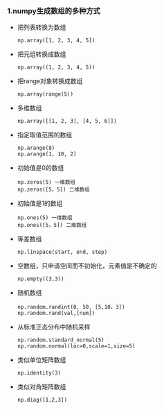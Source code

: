 ### 1.numpy生成数组的多种方式
- 把列表转换为数组
    ```
    np.array([1, 2, 3, 4, 5])
    ```
- 把元组转换成数组
    ```
    np.array((1, 2, 3, 4, 5))
    ```
- 把range对象转换成数组
    ```
    np.array(range(5))
    ```
- 多维数组
    ```
    np.array([[1, 2, 3], [4, 5, 6]])
    ```
- 指定取值范围的数组
    ```
    np.arange(8)
    np.arange(1, 10, 2)
    ```
- 初始值是0的数组
    ```
    np.zeros(5) 一维数组
    np.zeros([5，5]) 二维数组
    ```
- 初始值是1的数组
    ```
    np.ones(5) 一维数组
    np.ones([5，5]) 二维数组
    ```
- 等差数组
    ```
    np.linspace(start, end, step)
    ```
- 空数组，只申请空间而不初始化，元素值是不确定的
    ```
    np.empty((3,3))
    ```
- 随机数组
    ```
    np.random.randint(0, 50, [5,10，3])
    np.random.rand(val,[num])
    ```
- 从标准正态分布中随机采样
    ```
    np.random.standard_normal(5)
    np.random.normal(loc=0,scale=1,size=5)
    ```
- 类似单位矩阵数组
   ```
   np.identity(3)
   ```
- 类似对角矩阵数组
    ```
    np.diag([1,2,3])
    ```

